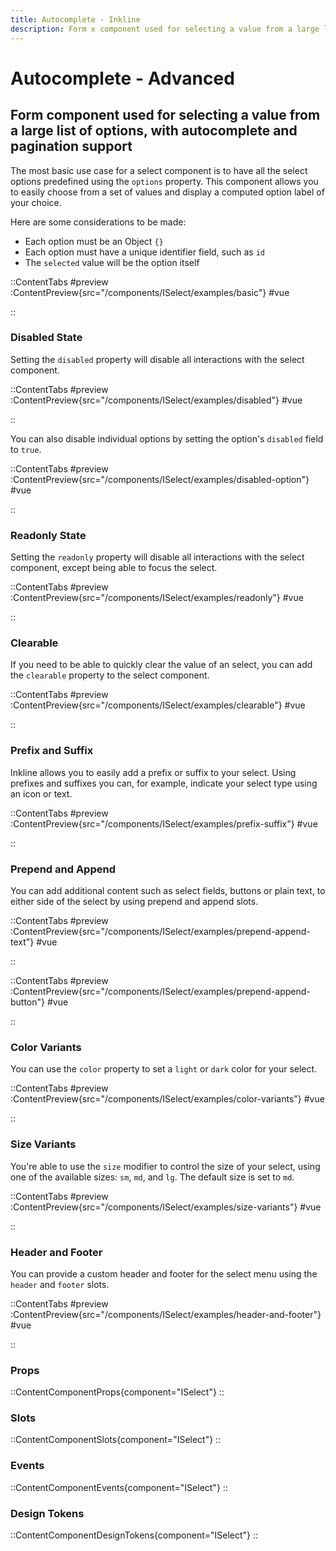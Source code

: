 ```yaml
---
title: Autocomplete - Inkline
description: Form x component used for selecting a value from a large list of options, with autocomplete and pagination support. 
---
```


# Autocomplete - Advanced
## Form component used for selecting a value from a large list of options, with autocomplete and pagination support

The most basic use case for a select component is to have all the select options predefined using the `options` property. This component allows you to easily choose from a set of values and display a computed option label of your choice.

Here are some considerations to be made:
- Each option must be an Object `{}`
- Each option must have a unique identifier field, such as `id`
- The `selected` value will be the option itself

::ContentTabs
#preview
:ContentPreview{src="/components/ISelect/examples/basic"}
#vue
<!-- Autodocs{src="@inkline/inkline/components/ISelect/examples/basic.raw.vue" lang="vue"} -->
::


### Disabled State
Setting the `disabled` property will disable all interactions with the select component.

::ContentTabs
#preview
:ContentPreview{src="/components/ISelect/examples/disabled"}
#vue
<!-- Autodocs{src="@inkline/inkline/components/ISelect/examples/disabled.raw.vue" lang="vue"} -->
::

You can also disable individual options by setting the option's `disabled` field to `true`.

::ContentTabs
#preview
:ContentPreview{src="/components/ISelect/examples/disabled-option"}
#vue
<!-- Autodocs{src="@inkline/inkline/components/ISelect/examples/disabled-option.raw.vue" lang="vue"} -->
::


### Readonly State
Setting the `readonly` property will disable all interactions with the select component, except being able to focus the select.

::ContentTabs
#preview
:ContentPreview{src="/components/ISelect/examples/readonly"}
#vue
<!-- Autodocs{src="@inkline/inkline/components/ISelect/examples/readonly.raw.vue" lang="vue"} -->
::


### Clearable
If you need to be able to quickly clear the value of an select, you can add the `clearable` property to the select component.

::ContentTabs
#preview
:ContentPreview{src="/components/ISelect/examples/clearable"}
#vue
<!-- Autodocs{src="@inkline/inkline/components/ISelect/examples/clearable.raw.vue" lang="vue"} -->
::


### Prefix and Suffix
Inkline allows you to easily add a prefix or suffix to your select. Using prefixes and suffixes you can, for example, indicate 
your select type using an icon or text. 

::ContentTabs
#preview
:ContentPreview{src="/components/ISelect/examples/prefix-suffix"}
#vue
<!-- Autodocs{src="@inkline/inkline/components/ISelect/examples/prefix-suffix.raw.vue" lang="vue"} -->
::


### Prepend and Append
You can add additional content such as select fields, buttons or plain text, to either side of the select by using prepend and append slots.

::ContentTabs
#preview
:ContentPreview{src="/components/ISelect/examples/prepend-append-text"}
#vue
<!-- Autodocs{src="@inkline/inkline/components/ISelect/examples/prepend-append-text.raw.vue" lang="vue"} -->
::

::ContentTabs
#preview
:ContentPreview{src="/components/ISelect/examples/prepend-append-button"}
#vue
<!-- Autodocs{src="@inkline/inkline/components/ISelect/examples/prepend-append-button.raw.vue" lang="vue"} -->
::


### Color Variants
You can use the `color` property to set a `light` or `dark` color for your select.

::ContentTabs
#preview
:ContentPreview{src="/components/ISelect/examples/color-variants"}
#vue
<!-- Autodocs{src="@inkline/inkline/components/ISelect/examples/color-variants.raw.vue" lang="vue"} -->
::


### Size Variants
You're able to use the `size` modifier to control the size of your select, using one of the available sizes: `sm`, `md`, and `lg`. The default size is set to `md`.

::ContentTabs
#preview
:ContentPreview{src="/components/ISelect/examples/size-variants"}
#vue
<!-- Autodocs{src="@inkline/inkline/components/ISelect/examples/size-variants.raw.vue" lang="vue"} -->
::


### Header and Footer
You can provide a custom header and footer for the select menu using the `header` and `footer` slots.

::ContentTabs
#preview
:ContentPreview{src="/components/ISelect/examples/header-and-footer"}
#vue
<!-- Autodocs{src="@inkline/inkline/components/ISelect/examples/header-and-footer.raw.vue" lang="vue"} -->
::


### Props
::ContentComponentProps{component="ISelect"}
::

### Slots
::ContentComponentSlots{component="ISelect"}
::

### Events
::ContentComponentEvents{component="ISelect"}
::

### Design Tokens
::ContentComponentDesignTokens{component="ISelect"}
::
